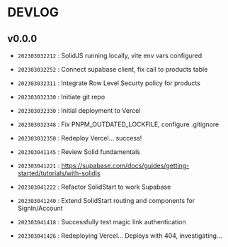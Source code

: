 # DEVLOG

## v0.0.0

- `202303032212` : SolidJS running locally, vite env vars configured
- `202303032252` : Connect supabase client, fix call to products table
- `202303032311` : Integrate Row Level Securty policy for products
- `202303032330` : Initiate git repo
- `202303032330` : Initial deployment to Vercel
- `202303032348` : Fix PNPM_OUTDATED_LOCKFILE, configure .gitignore
- `202303032350` : Redeploy Vercel... success!

- `202303041145` : Review Solid fundamentals
- `202303041221` : https://supabase.com/docs/guides/getting-started/tutorials/with-solidjs
- `202303041222` : Refactor SolidStart to work Supabase
- `202303041240` : Extend SolidStart routing and components for SignIn/Account
- `202303041418` : Successfully test magic link authentication
- `202303041426` : Redeploying Vercel... Deploys with 404, investigating...
